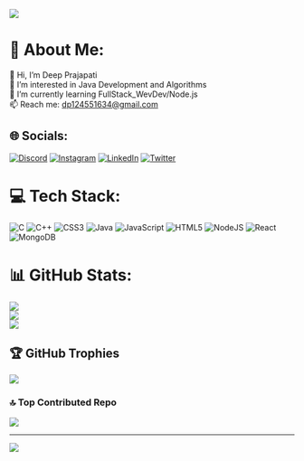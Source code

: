 ![](https://quotes-github-readme.vercel.app/api?type=horizontal&theme=light)

# 💫 About Me:
👋 Hi, I’m Deep Prajapati<br>👀 I’m interested in Java Development and Algorithms<br>🌱 I’m currently learning FullStack_WevDev/Node.js<br>📫 Reach me: dp124551634@gmail.com


## 🌐 Socials:
[![Discord](https://img.shields.io/badge/Discord-%237289DA.svg?logo=discord&logoColor=white)](https://discord.gg/lemonade69#9280) [![Instagram](https://img.shields.io/badge/Instagram-%23E4405F.svg?logo=Instagram&logoColor=white)](https://instagram.com/deepinsta_69) [![LinkedIn](https://img.shields.io/badge/LinkedIn-%230077B5.svg?logo=linkedin&logoColor=white)](https://linkedin.com/in/deep1704) [![Twitter](https://img.shields.io/badge/Twitter-%231DA1F2.svg?logo=Twitter&logoColor=white)](https://twitter.com/lemonade1704) 

# 💻 Tech Stack:
![C](https://img.shields.io/badge/c-%2300599C.svg?style=for-the-badge&logo=c&logoColor=white) ![C++](https://img.shields.io/badge/c++-%2300599C.svg?style=for-the-badge&logo=c%2B%2B&logoColor=white) ![CSS3](https://img.shields.io/badge/css3-%231572B6.svg?style=for-the-badge&logo=css3&logoColor=white) ![Java](https://img.shields.io/badge/java-%23ED8B00.svg?style=for-the-badge&logo=java&logoColor=white) ![JavaScript](https://img.shields.io/badge/javascript-%23323330.svg?style=for-the-badge&logo=javascript&logoColor=%23F7DF1E) ![HTML5](https://img.shields.io/badge/html5-%23E34F26.svg?style=for-the-badge&logo=html5&logoColor=white) ![NodeJS](https://img.shields.io/badge/node.js-6DA55F?style=for-the-badge&logo=node.js&logoColor=white) ![React](https://img.shields.io/badge/react-%2320232a.svg?style=for-the-badge&logo=react&logoColor=%2361DAFB) ![MongoDB](https://img.shields.io/badge/MongoDB-%234ea94b.svg?style=for-the-badge&logo=mongodb&logoColor=white)
# 📊 GitHub Stats:
![](https://github-readme-stats.vercel.app/api?username=deep-1704&theme=default&hide_border=false&include_all_commits=true&count_private=true)<br/>
![](https://github-readme-streak-stats.herokuapp.com/?user=deep-1704&theme=default&hide_border=false)<br/>
![](https://github-readme-stats.vercel.app/api/top-langs/?username=deep-1704&theme=default&hide_border=false&include_all_commits=true&count_private=true&layout=compact)

## 🏆 GitHub Trophies
![](https://github-profile-trophy.vercel.app/?username=deep-1704&theme=darkhub&no-frame=true&no-bg=false&margin-w=4)

### 🔝 Top Contributed Repo
![](https://github-contributor-stats.vercel.app/api?username=deep-1704&limit=5&theme=discord&combine_all_yearly_contributions=true)

---
[![](https://visitcount.itsvg.in/api?id=deep-1704&icon=2&color=0)](https://visitcount.itsvg.in)

<!-- Proudly created with GPRM ( https://gprm.itsvg.in ) -->
